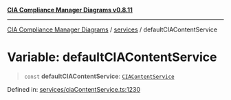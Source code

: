 [**CIA Compliance Manager Diagrams v0.8.11**](../../README.md)

***

[CIA Compliance Manager Diagrams](../../modules.md) / [services](../README.md) / defaultCIAContentService

# Variable: defaultCIAContentService

> `const` **defaultCIAContentService**: [`CIAContentService`](../ciaContentService/classes/CIAContentService.md)

Defined in: [services/ciaContentService.ts:1230](https://github.com/Hack23/cia-compliance-manager/blob/d6eede30e4f01622fe18187e98b207e9a06a781f/src/services/ciaContentService.ts#L1230)
